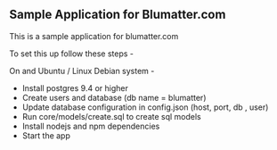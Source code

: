## Sample Application for Blumatter.com

This is a sample application for blumatter.com

To set this up follow these steps -

On and Ubuntu / Linux Debian system -

* Install postgres 9.4 or higher
* Create users and database (db name = blumatter)
* Update database configuration in config.json (host, port, db , user)
* Run core/models/create.sql to create sql models
* Install nodejs and npm dependencies
* Start the app
